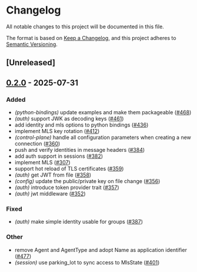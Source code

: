 # Changelog

All notable changes to this project will be documented in this file.

The format is based on [Keep a Changelog](https://keepachangelog.com/en/1.0.0/),
and this project adheres to [Semantic Versioning](https://semver.org/spec/v2.0.0.html).

## [Unreleased]

## [0.2.0](https://github.com/agntcy/slim/compare/slim-auth-v0.1.0...slim-auth-v0.2.0) - 2025-07-31

### Added

- *(python-bindings)* update examples and make them packageable ([#468](https://github.com/agntcy/slim/pull/468))
- *(auth)* support JWK as decoding keys ([#461](https://github.com/agntcy/slim/pull/461))
- add identity and mls options to python bindings ([#436](https://github.com/agntcy/slim/pull/436))
- implement MLS key rotation ([#412](https://github.com/agntcy/slim/pull/412))
- *(control-plane)* handle all configuration parameters when creating a new connection ([#360](https://github.com/agntcy/slim/pull/360))
- push and verify identities in message headers ([#384](https://github.com/agntcy/slim/pull/384))
- add auth support in sessions ([#382](https://github.com/agntcy/slim/pull/382))
- implement MLS ([#307](https://github.com/agntcy/slim/pull/307))
- support hot reload of TLS certificates ([#359](https://github.com/agntcy/slim/pull/359))
- *(auth)* get JWT from file ([#358](https://github.com/agntcy/slim/pull/358))
- *(config)* update the public/private key on file change ([#356](https://github.com/agntcy/slim/pull/356))
- *(auth)* introduce token provider trait ([#357](https://github.com/agntcy/slim/pull/357))
- *(auth)* jwt middleware ([#352](https://github.com/agntcy/slim/pull/352))

### Fixed

- *(auth)* make simple identity usable for groups ([#387](https://github.com/agntcy/slim/pull/387))

### Other

- remove Agent and AgentType and adopt Name as application identifier ([#477](https://github.com/agntcy/slim/pull/477))
- *(session)* use parking_lot to sync access to MlsState ([#401](https://github.com/agntcy/slim/pull/401))
